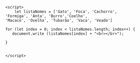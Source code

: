 <!DOCTYPE html>
<html lang="en">
<head>
    <meta charset="UTF-8">
    <meta http-equiv="X-UA-Compatible" content="IE=edge">
    <meta name="viewport" content="width=device-width, initial-scale=1.0">
    <title>Document</title>
</head>
<body>
        
    <script>
        let listaNomes = ['Gato', 'Foca', 'Cachorro', 
    'Formiga', 'Anta', 'Burro','Coelho', 
    'Macaco', 'Ovelha', 'Tubarão', 'Vaca', 'Veado']

    for (let index = 0; index < listaNomes.length; index++) {
       document.write (listaNomes[index] + "<br></br>");

    }


    </script>
    
</body>
</html>
